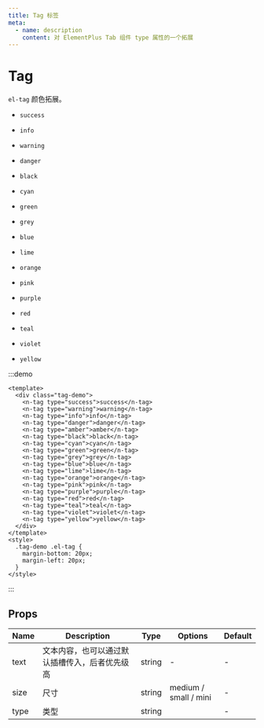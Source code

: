 ```yaml
---
title: Tag 标签
meta:
  - name: description
    content: 对 ElementPlus Tab 组件 type 属性的一个拓展
---
```


# Tag

`el-tag` 颜色拓展。

- `success`
- `info`
- `warning`
- `danger`

- `black`
- `cyan`
- `green`
- `grey`
- `blue`
- `lime`
- `orange`
- `pink`
- `purple`
- `red`
- `teal`
- `violet`
- `yellow`

:::demo

```vue
<template>
  <div class="tag-demo">
    <n-tag type="success">success</n-tag>
    <n-tag type="warning">warning</n-tag>
    <n-tag type="info">info</n-tag>
    <n-tag type="danger">danger</n-tag>
    <n-tag type="amber">amber</n-tag>
    <n-tag type="black">black</n-tag>
    <n-tag type="cyan">cyan</n-tag>
    <n-tag type="green">green</n-tag>
    <n-tag type="grey">grey</n-tag>
    <n-tag type="blue">blue</n-tag>
    <n-tag type="lime">lime</n-tag>
    <n-tag type="orange">orange</n-tag>
    <n-tag type="pink">pink</n-tag>
    <n-tag type="purple">purple</n-tag>
    <n-tag type="red">red</n-tag>
    <n-tag type="teal">teal</n-tag>
    <n-tag type="violet">violet</n-tag>
    <n-tag type="yellow">yellow</n-tag>
  </div>
</template>
<style>
  .tag-demo .el-tag {
    margin-bottom: 20px;
    margin-left: 20px;
  }
</style>
```

:::

## Props

| Name | Description                                    | Type   | Options               | Default |
| ---- | ---------------------------------------------- | ------ | --------------------- | ------- |
| text | 文本内容，也可以通过默认插槽传入，后者优先级高 | string | -                     | -       |
| size | 尺寸                                           | string | medium / small / mini | -       |
| type | 类型                                           | string |                       | -       |
